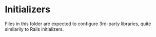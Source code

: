 # Initializers

Files in this folder are expected to configure 3rd-party libraries, quite
similarily to Rails initializers.

